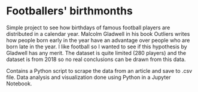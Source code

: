 # Footballers' birthmonths

Simple project to see how birthdays of famous football players are distributed in a calendar year. Malcolm Gladwell in his book Outliers writes how people born early in the year have an advantage over people who are born late in the year. I like football so I wanted to see if this hypothesis by Gladwell has any merit. The dataset is quite limited (280 players) and the dataset is from 2018 so no real conclusions can be drawn from this data. 

Contains a Python script to scrape the data from an article and save to .csv file. Data analysis and visualization done using Python in a Jupyter Notebook.